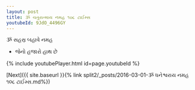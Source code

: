 ```yaml
---
layout: post
title: ૐ ચતુરાત્માય નમહ ૧૦૮ ટાઈમ્સ
youtubeId: 9JdO_4496GY
---
```

 
 
 ૐ સહસ્ર બહાવે નમહ  
 
 -  જેનો હજારો હાથ છે 
 
  
 
  
 
 
 
 
 
 


{% include youtubePlayer.html id=page.youtubeId %}
 
[Next]({{ site.baseurl }}{% link  split2/_posts/2016-03-01-ૐ ધનેશ્વરાય નમહ ૧૦૮ ટાઈમ્સ.md%})
 
